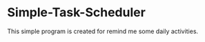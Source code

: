 Simple-Task-Scheduler
=====================

This simple program is created for remind me some daily activities. 
